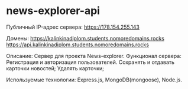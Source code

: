 # news-explorer-api
Публичный IP-адрес сервера: 
https://178.154.255.143

Домены:
https://kalinkinadiplom.students.nomoredomains.rocks
https://api.kalinkinadiplom.students.nomoredomains.rocks

Описание: 
Сервер для проекта News-explorer. Функционал сервера:
Регистрация и авторизация пользователей.
Сохранять и отдавать карточки новостей;
Удалять карточки;

Используемые технологии: Express.js, MongoDB(mongoose), Node.js.

